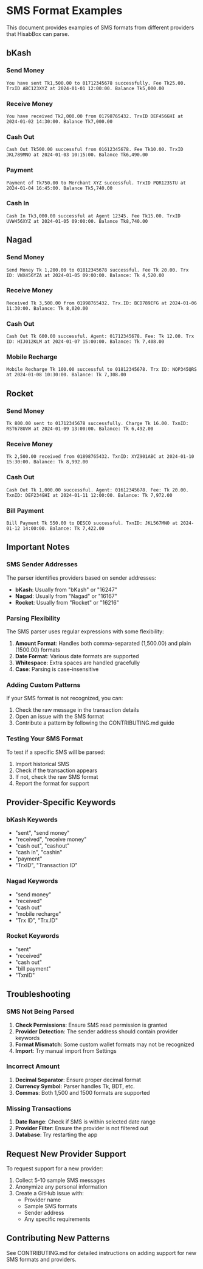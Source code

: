 # SMS Format Examples

This document provides examples of SMS formats from different providers that HisabBox can parse.

## bKash

### Send Money
```
You have sent Tk1,500.00 to 01712345678 successfully. Fee Tk25.00. TrxID ABC123XYZ at 2024-01-01 12:00:00. Balance Tk5,000.00
```

### Receive Money
```
You have received Tk2,000.00 from 01798765432. TrxID DEF456GHI at 2024-01-02 14:30:00. Balance Tk7,000.00
```

### Cash Out
```
Cash Out Tk500.00 successful from 01612345678. Fee Tk10.00. TrxID JKL789MNO at 2024-01-03 10:15:00. Balance Tk6,490.00
```

### Payment
```
Payment of Tk750.00 to Merchant XYZ successful. TrxID PQR123STU at 2024-01-04 16:45:00. Balance Tk5,740.00
```

### Cash In
```
Cash In Tk3,000.00 successful at Agent 12345. Fee Tk15.00. TrxID UVW456XYZ at 2024-01-05 09:00:00. Balance Tk8,740.00
```

## Nagad

### Send Money
```
Send Money Tk 1,200.00 to 01812345678 successful. Fee Tk 20.00. Trx ID: VWX456YZA at 2024-01-05 09:00:00. Balance: Tk 4,520.00
```

### Receive Money
```
Received Tk 3,500.00 from 01998765432. Trx.ID: BCD789EFG at 2024-01-06 11:30:00. Balance: Tk 8,020.00
```

### Cash Out
```
Cash Out Tk 600.00 successful. Agent: 01712345678. Fee: Tk 12.00. Trx ID: HIJ012KLM at 2024-01-07 15:00:00. Balance: Tk 7,408.00
```

### Mobile Recharge
```
Mobile Recharge Tk 100.00 successful to 01812345678. Trx ID: NOP345QRS at 2024-01-08 10:30:00. Balance: Tk 7,308.00
```

## Rocket

### Send Money
```
Tk 800.00 sent to 01712345678 successfully. Charge Tk 16.00. TxnID: RST678UVW at 2024-01-09 13:00:00. Balance: Tk 6,492.00
```

### Receive Money
```
Tk 2,500.00 received from 01898765432. TxnID: XYZ901ABC at 2024-01-10 15:30:00. Balance: Tk 8,992.00
```

### Cash Out
```
Cash Out Tk 1,000.00 successful. Agent: 01612345678. Fee: Tk 20.00. TxnID: DEF234GHI at 2024-01-11 12:00:00. Balance: Tk 7,972.00
```

### Bill Payment
```
Bill Payment Tk 550.00 to DESCO successful. TxnID: JKL567MNO at 2024-01-12 14:00:00. Balance: Tk 7,422.00
```

## Important Notes

### SMS Sender Addresses

The parser identifies providers based on sender addresses:

- **bKash**: Usually from "bKash" or "16247"
- **Nagad**: Usually from "Nagad" or "16167"
- **Rocket**: Usually from "Rocket" or "16216"

### Parsing Flexibility

The SMS parser uses regular expressions with some flexibility:

1. **Amount Format**: Handles both comma-separated (1,500.00) and plain (1500.00) formats
2. **Date Format**: Various date formats are supported
3. **Whitespace**: Extra spaces are handled gracefully
4. **Case**: Parsing is case-insensitive

### Adding Custom Patterns

If your SMS format is not recognized, you can:

1. Check the raw message in the transaction details
2. Open an issue with the SMS format
3. Contribute a pattern by following the CONTRIBUTING.md guide

### Testing Your SMS Format

To test if a specific SMS will be parsed:

1. Import historical SMS
2. Check if the transaction appears
3. If not, check the raw SMS format
4. Report the format for support

## Provider-Specific Keywords

### bKash Keywords
- "sent", "send money"
- "received", "receive money"
- "cash out", "cashout"
- "cash in", "cashin"
- "payment"
- "TrxID", "Transaction ID"

### Nagad Keywords
- "send money"
- "received"
- "cash out"
- "mobile recharge"
- "Trx ID", "Trx.ID"

### Rocket Keywords
- "sent"
- "received"
- "cash out"
- "bill payment"
- "TxnID"


## Troubleshooting

### SMS Not Being Parsed

1. **Check Permissions**: Ensure SMS read permission is granted
2. **Provider Detection**: The sender address should contain provider keywords
3. **Format Mismatch**: Some custom wallet formats may not be recognized
4. **Import**: Try manual import from Settings

### Incorrect Amount

1. **Decimal Separator**: Ensure proper decimal format
2. **Currency Symbol**: Parser handles Tk, BDT, etc.
3. **Commas**: Both 1,500 and 1500 formats are supported

### Missing Transactions

1. **Date Range**: Check if SMS is within selected date range
2. **Provider Filter**: Ensure the provider is not filtered out
3. **Database**: Try restarting the app

## Request New Provider Support

To request support for a new provider:

1. Collect 5-10 sample SMS messages
2. Anonymize any personal information
3. Create a GitHub issue with:
   - Provider name
   - Sample SMS formats
   - Sender address
   - Any specific requirements

## Contributing New Patterns

See CONTRIBUTING.md for detailed instructions on adding support for new SMS formats and providers.
